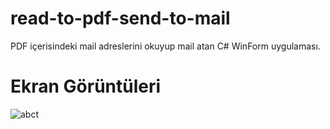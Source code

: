 # read-to-pdf-send-to-mail
PDF içerisindeki mail adreslerini okuyup mail atan C# WinForm uygulaması.
# Ekran Görüntüleri
![abct](https://ibb.co/j3znKMW)

